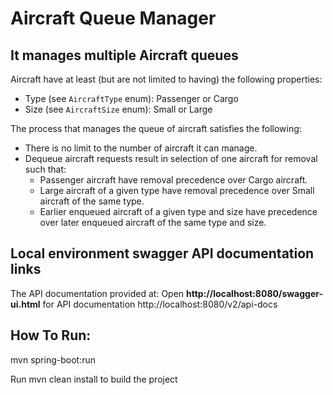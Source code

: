 # Aircraft Queue Manager

## It manages multiple Aircraft queues

Aircraft have at least (but are not limited to having) the following properties:
 - Type (see `AircraftType` enum): Passenger or Cargo
 - Size (see `AircraftSize` enum): Small or Large

The process that manages the queue of aircraft satisfies the following:
 - There is no limit to the number of aircraft it can manage.
 - Dequeue aircraft requests result in selection of one aircraft for removal such that:
    - Passenger aircraft have removal precedence over Cargo aircraft.
    - Large aircraft of a given type have removal precedence over Small aircraft of the same type.
    - Earlier enqueued aircraft of a given type and size have precedence over later enqueued aircraft of the same type and size.

## Local environment swagger API documentation links

The API documentation provided at:
Open __http://localhost:8080/swagger-ui.html__ for API documentation
http://localhost:8080/v2/api-docs

## How To Run:

mvn spring-boot:run

Run mvn clean install to build the project
